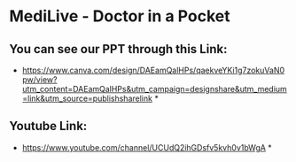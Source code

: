# MediLive - Doctor in a Pocket
## You can see our PPT through this Link:
* https://www.canva.com/design/DAEamQalHPs/qaekveYKi1g7zokuVaN0pw/view?utm_content=DAEamQalHPs&utm_campaign=designshare&utm_medium=link&utm_source=publishsharelink *
## Youtube Link:
* https://www.youtube.com/channel/UCUdQ2ihGDsfv5kvh0v1bWgA *
